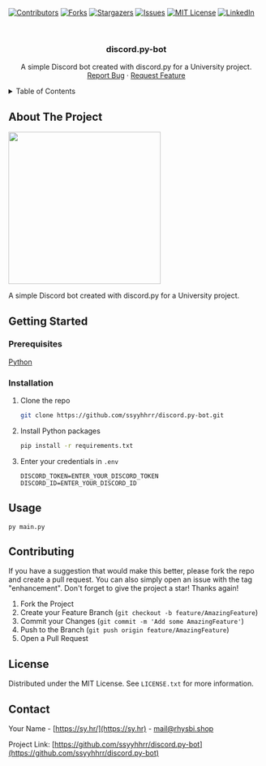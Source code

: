 <a name="readme-top"></a>

<!-- PROJECT SHIELDS -->
[![Contributors][contributors-shield]][contributors-url]
[![Forks][forks-shield]][forks-url]
[![Stargazers][stars-shield]][stars-url]
[![Issues][issues-shield]][issues-url]
[![MIT License][license-shield]][license-url]
[![LinkedIn][linkedin-shield]][linkedin-url]

<!-- PROJECT LOGO -->
<br />
<div align="center">
  <h3 align="center">discord.py-bot</h3>

  <p align="center">
    A simple Discord bot created with discord.py for a University project.
    <br />
    <a href="https://github.com/ssyyhhrr/discord.py-bot/issues">Report Bug</a>
    ·
    <a href="https://github.com/ssyyhhrr/discord.py-bot/issues">Request Feature</a>
  </p>
</div>

<!-- TABLE OF CONTENTS -->
<details>
  <summary>Table of Contents</summary>
  <ol>
    <li>
      <a href="#about-the-project">About The Project</a>
      <ul>
        <li><a href="#built-with">Built With</a></li>
      </ul>
    </li>
    <li>
      <a href="#getting-started">Getting Started</a>
      <ul>
        <li><a href="#prerequisites">Prerequisites</a></li>
        <li><a href="#installation">Installation</a></li>
      </ul>
    </li>
    <li><a href="#usage">Usage</a></li>
    <li><a href="#roadmap">Roadmap</a></li>
    <li><a href="#contributing">Contributing</a></li>
    <li><a href="#license">License</a></li>
    <li><a href="#contact">Contact</a></li>
    <li><a href="#acknowledgments">Acknowledgments</a></li>
  </ol>
</details>

<!-- ABOUT THE PROJECT -->
## About The Project

<img src="https://sy.hr/files/2022-11-06_16-54-42_Y2nvUfbHVmCOuz9W.png" height="300"/>

A simple Discord bot created with discord.py for a University project.

<!-- GETTING STARTED -->
## Getting Started

### Prerequisites

[Python](https://python.org)

### Installation

1. Clone the repo
   ```sh
   git clone https://github.com/ssyyhhrr/discord.py-bot.git
   ```
3. Install Python packages
   ```sh
   pip install -r requirements.txt
   ```
4. Enter your credentials in `.env`
   ```env
   DISCORD_TOKEN=ENTER_YOUR_DISCORD_TOKEN
   DISCORD_ID=ENTER_YOUR_DISCORD_ID
   ```

<!-- USAGE EXAMPLES -->
## Usage

```
py main.py
```

<!-- CONTRIBUTING -->
## Contributing

If you have a suggestion that would make this better, please fork the repo and create a pull request. You can also simply open an issue with the tag "enhancement".
Don't forget to give the project a star! Thanks again!

1. Fork the Project
2. Create your Feature Branch (`git checkout -b feature/AmazingFeature`)
3. Commit your Changes (`git commit -m 'Add some AmazingFeature'`)
4. Push to the Branch (`git push origin feature/AmazingFeature`)
5. Open a Pull Request

<!-- LICENSE -->
## License

Distributed under the MIT License. See `LICENSE.txt` for more information.

<!-- CONTACT -->
## Contact

Your Name - [https://sy.hr/](https://sy.hr) - mail@rhysbi.shop

Project Link: [https://github.com/ssyyhhrr/discord.py-bot](https://github.com/ssyyhhrr/discord.py-bot)

<!-- MARKDOWN LINKS & IMAGES -->
<!-- https://www.markdownguide.org/basic-syntax/#reference-style-links -->
[contributors-shield]: https://img.shields.io/github/contributors/ssyyhhrr/discord.py-bot.svg?style=for-the-badge
[contributors-url]: https://github.com/ssyyhhrr/discord.py-bot/graphs/contributors
[forks-shield]: https://img.shields.io/github/forks/ssyyhhrr/discord.py-bot.svg?style=for-the-badge
[forks-url]: https://github.com/ssyyhhrr/discord.py-bot/network/members
[stars-shield]: https://img.shields.io/github/stars/ssyyhhrr/discord.py-bot.svg?style=for-the-badge
[stars-url]: https://github.com/ssyyhhrr/discord.py-bot/stargazers
[issues-shield]: https://img.shields.io/github/issues/ssyyhhrr/discord.py-bot.svg?style=for-the-badge
[issues-url]: https://github.com/ssyyhhrr/discord.py-bot/issues
[license-shield]: https://img.shields.io/github/license/ssyyhhrr/discord.py-bot.svg?style=for-the-badge
[license-url]: https://github.com/ssyyhhrr/discord.py-bot/blob/master/LICENSE.txt
[linkedin-shield]: https://img.shields.io/badge/-LinkedIn-black.svg?style=for-the-badge&logo=linkedin&colorB=555
[linkedin-url]: https://www.linkedin.com/in/rhys-bishop-158638214/
